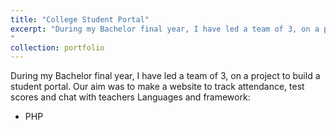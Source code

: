 ```yaml
---
title: "College Student Portal"
excerpt: "During my Bachelor final year, I have led a team of 3, on a project to build a student portal. Our aim was to make a website to track attendance, test scores and chat with teachers
"
collection: portfolio
---
```


During my Bachelor final year, I have led a team of 3, on a project to build a student portal. Our aim was to make a website to track attendance, test scores and chat with teachers
Languages and framework: 

<ul>
<li>PHP</li>
</ul>
